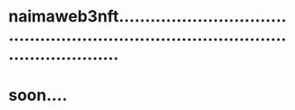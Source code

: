 # naimaweb3nft..........................................................................................................
# soon....
